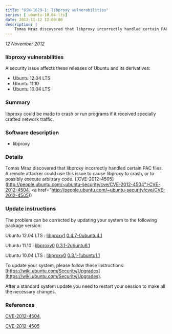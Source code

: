 ```yaml
---
title: "USN-1629-1: libproxy vulnerabilities"
series: [ ubuntu-10.04-lts]
date: 2012-11-12 12:00:00
description: |
    Tomas Mraz discovered that libproxy incorrectly handled certain PAC files. A remote attacker could use this issue to cause libproxy to crash, or to possibly execute arbitrary code. ([CVE-2012-4505](http://people.ubuntu.com/~ubuntu-security/cve/CVE-2012-4504">CVE-2012-4504</a>, <a href="http://people.ubuntu.com/~ubuntu-security/cve/CVE-2012-4505)) 
--- 
```

 
 

*12 November 2012*

### libproxy vulnerabilities

A security issue affects these releases of Ubuntu and its derivatives:

* Ubuntu 12.04 LTS
* Ubuntu 11.10
* Ubuntu 10.04 LTS

### Summary

libproxy could be made to crash or run programs if it received specially crafted network traffic.

### Software description

* libproxy 

### Details

Tomas Mraz discovered that libproxy incorrectly handled certain PAC files. A remote attacker could use this issue to cause libproxy to crash, or to possibly execute arbitrary code. ([CVE-2012-4505](http://people.ubuntu.com/~ubuntu-security/cve/CVE-2012-4504">CVE-2012-4504</a>, <a href="http://people.ubuntu.com/~ubuntu-security/cve/CVE-2012-4505)) 

### Update instructions

The problem can be corrected by updating your system to the following package version:

Ubuntu 12.04 LTS
 : [libproxy1](https://launchpad.net/ubuntu/+source/libproxy) <span> [0.4.7-0ubuntu4.1](https://launchpad.net/ubuntu/+source/libproxy/0.4.7-0ubuntu4.1) </span> 

Ubuntu 11.10
 : [libproxy0](https://launchpad.net/ubuntu/+source/libproxy) <span> [0.3.1-2ubuntu6.1](https://launchpad.net/ubuntu/+source/libproxy/0.3.1-2ubuntu6.1) </span> 

Ubuntu 10.04 LTS
 : [libproxy0](https://launchpad.net/ubuntu/+source/libproxy) <span> [0.3.1-1ubuntu1.1](https://launchpad.net/ubuntu/+source/libproxy/0.3.1-1ubuntu1.1) </span> 

To update your system, please follow these instructions: [https://wiki.ubuntu.com/Security/Upgrades](https://wiki.ubuntu.com/Security/Upgrades).

After a standard system update you need to restart your session to make all the necessary changes. 

### References

 
 [CVE-2012-4504](http://people.ubuntu.com/~ubuntu-security/cve/CVE-2012-4504), 

 [CVE-2012-4505](http://people.ubuntu.com/~ubuntu-security/cve/CVE-2012-4505)
 

